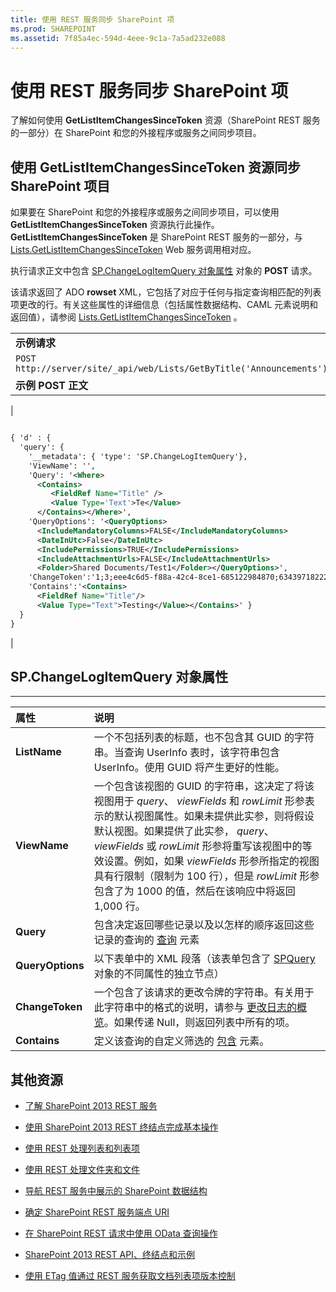 ```yaml
---
title: 使用 REST 服务同步 SharePoint 项
ms.prod: SHAREPOINT
ms.assetid: 7f85a4ec-594d-4eee-9c1a-7a5ad232e088
---
```



# 使用 REST 服务同步 SharePoint 项
了解如何使用 **GetListItemChangesSinceToken** 资源（SharePoint REST 服务的一部分）在 SharePoint 和您的外接程序或服务之间同步项目。
## 使用 GetListItemChangesSinceToken 资源同步 SharePoint 项目

如果要在 SharePoint 和您的外接程序或服务之间同步项目，可以使用 **GetListItemChangesSinceToken** 资源执行此操作。 **GetListItemChangesSinceToken** 是 SharePoint REST 服务的一部分，与 [Lists.GetListItemChangesSinceToken](https://msdn.microsoft.com/library/WebSvcLists.Lists.GetListItemChangesSinceToken.aspx) Web 服务调用相对应。
  
    
    
执行请求正文中包含  [SP.ChangeLogItemQuery 对象属性](#bk_props) 对象的 **POST** 请求。
  
    
    
该请求返回了 ADO **rowset** XML，它包括了对应于任何与指定查询相匹配的列表项更改的行。有关这些属性的详细信息（包括属性数据结构、CAML 元素说明和返回值），请参阅 [Lists.GetListItemChangesSinceToken](https://msdn.microsoft.com/library/WebSvcLists.Lists.GetListItemChangesSinceToken.aspx) 。
  
    
    

||
|:-----|
|**示例请求** <br/> |
| `POST http://server/site/_api/web/Lists/GetByTitle('Announcements')/GetListItemChangesSinceToken` <br/> |
|**示例 POST 正文** <br/> |
|```XML

{ 'd' : {
  'query': { 
    '__metadata': { 'type': 'SP.ChangeLogItemQuery'}, 
    'ViewName': '', 
    'Query': '<Where>
      <Contains>
         <FieldRef Name="Title" />
         <Value Type='Text'>Te</Value>
      </Contains></Where>',
    'QueryOptions': '<QueryOptions>
      <IncludeMandatoryColumns>FALSE</IncludeMandatoryColumns>
      <DateInUtc>False</DateInUtc>
      <IncludePermissions>TRUE</IncludePermissions>
      <IncludeAttachmentUrls>FALSE</IncludeAttachmentUrls>
      <Folder>Shared Documents/Test1</Folder></QueryOptions>', 
    'ChangeToken':'1;3;eee4c6d5-f88a-42c4-8ce1-685122984870;634397182229400000;3710', 
    'Contains':'<Contains>
      <FieldRef Name="Title"/>
      <Value Type="Text">Testing</Value></Contains>' } 
  } 
}
```

|
   

## SP.ChangeLogItemQuery 对象属性
<a name="bk_props"> </a>


****


|**属性**|**说明**|
|:-----|:-----|
|**ListName** <br/> |一个不包括列表的标题，也不包含其 GUID 的字符串。当查询 UserInfo 表时，该字符串包含 UserInfo。使用 GUID 将产生更好的性能。  <br/> |
|**ViewName** <br/> |一个包含该视图的 GUID 的字符串，这决定了将该视图用于  _query_、 _viewFields_ 和 _rowLimit_ 形参表示的默认视图属性。如果未提供此实参，则将假设默认视图。如果提供了此实参， _query_、 _viewFields_ 或 _rowLimit_ 形参将重写该视图中的等效设置。例如，如果 _viewFields_ 形参所指定的视图具有行限制（限制为 100 行），但是 _rowLimit_ 形参包含了为 1000 的值，然后在该响应中将返回 1,000 行。 <br/> |
|**Query** <br/> |包含决定返回哪些记录以及以怎样的顺序返回这些记录的查询的 [查询](http://msdn.microsoft.com/zh-cn/library/ms471093.aspx) 元素 <br/> |
|**QueryOptions** <br/> |以下表单中的 XML 段落（该表单包含了  [SPQuery](https://msdn.microsoft.com/library/Microsoft.SharePoint.SPQuery.aspx) 对象的不同属性的独立节点） <br/> |
|**ChangeToken** <br/> |一个包含了该请求的更改令牌的字符串。有关用于此字符串中的格式的说明，请参与 [更改日志的概览](http://msdn.microsoft.com/zh-cn/library/bb417456.aspx)。如果传递 Null，则返回列表中所有的项。  <br/> |
|**Contains** <br/> |定义该查询的自定义筛选的  [包含](http://msdn.microsoft.com/zh-cn/library/ms196501.aspx) 元素。 <br/> |
   

## 其他资源
<a name="bk_addresources"> </a>


-  [了解 SharePoint 2013 REST 服务](get-to-know-the-sharepoint-2013-rest-service.md)
    
  
-  [使用 SharePoint 2013 REST 终结点完成基本操作](complete-basic-operations-using-sharepoint-2013-rest-endpoints.md)
    
  
-  [使用 REST 处理列表和列表项](working-with-lists-and-list-items-with-rest.md)
    
  
-  [使用 REST 处理文件夹和文件](working-with-folders-and-files-with-rest.md)
    
  
-  [导航 REST 服务中展示的 SharePoint 数据结构](navigate-the-sharepoint-data-structure-represented-in-the-rest-service.md)
    
  
-  [确定 SharePoint REST 服务端点 URI](determine-sharepoint-rest-service-endpoint-uris.md)
    
  
-  [在 SharePoint REST 请求中使用 OData 查询操作](use-odata-query-operations-in-sharepoint-rest-requests.md)
    
  
-  [SharePoint 2013 REST API、终结点和示例](02128c70-9d27-4388-9374-a11bce68fdb8.md)
    
  
-  [使用 ETag 值通过 REST 服务获取文档列表项版本控制](5f7e0579-46b7-44ab-b3b4-cdbc622dcd98.md)
    
  

  
    
    

